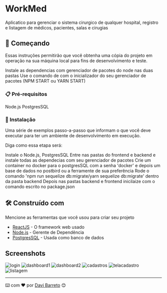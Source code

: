 # WorkMed

Aplicatico para gerenciar o sistema cirurgico de qualquer hospital, registro e listagem de médicos, pacientes, salas e cirugias

## 🚀 Começando

Essas instruções permitirão que você obtenha uma cópia do projeto em operação na sua máquina local para fins de desenvolvimento e teste.

Instale as dependencias com gerenciador de pacotes do node nas duas pastas
Use o comando de com o inicializador do seu gerenciador de pacotes (NPM START ou YARN START)

### 📋 Pré-requisitos

Node.js
PostgresSQL

### 🔧 Instalação

Uma série de exemplos passo-a-passo que informam o que você deve executar para ter um ambiente de desenvolvimento em execução.

Diga como essa etapa será:

Instale o Node.js, PostgresSQL
Entre nas pastas do frontend e backend e instale todas as dependecias com seu gerenciador de pacotes
Crie um container no docker para o postgresSQL com a senha 'docker' e depois um base de dados no postbird ou a ferramente de sua preferência
Rode o comando 'npm run sequelize db:migrate/yarn sequelize db:migrate' dentro da pasta backend
Depois nas pastas backend e frontend inicilaize com o comando escrito no package.json

## 🛠️ Construído com

Mencione as ferramentas que você usou para criar seu projeto

* [ReactJS](https://legacy.reactjs.org/) - O framework web usado
* [Node.js](https://nodejs.org/en) - Gerente de Dependência
* [PostgresSQL](https://www.postgresql.org) - Usada como banco de dados

## Screenshots
![login](https://github.com/Davibarreto11/WorkMed-master/assets/102602408/4a72eea8-ba05-4216-b5ed-33add3ff8491)
![dashboard1](https://github.com/Davibarreto11/WorkMed-master/assets/102602408/ecce550c-4d8e-4ee2-b94d-f0d36a860141)
![dashboard2](https://github.com/Davibarreto11/WorkMed-master/assets/102602408/d6630e7b-9d47-4129-8c45-69a275a5fd57)
![cadastros](https://github.com/Davibarreto11/WorkMed-master/assets/102602408/f51e3cb4-a96b-4668-a9d7-1e736ad38bf4)
![telacadastro](https://github.com/Davibarreto11/WorkMed-master/assets/102602408/4b8a914a-8dac-4744-b96f-dadc51994962)
![listagem](https://github.com/Davibarreto11/WorkMed-master/assets/102602408/47eadd42-ffcd-4627-b71e-7f3cb6c9c87f)

---
⌨️ com ❤️ por [Davi Barreto](https://github.com/Davibarreto11) 😊
